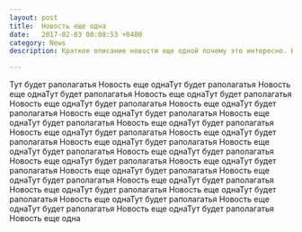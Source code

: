 ```yaml
---
layout: post
title:  Новость еще одна
date:   2017-02-03 00:08:53 +0400
category: News
description: Краткое описание новости еще одной почему это интересно. Буквально пару слов

---
```

Тут будет раполагатья Новость еще однаТут будет раполагатья Новость еще однаТут будет раполагатья Новость еще однаТут будет раполагатья Новость еще однаТут будет раполагатья Новость еще однаТут будет раполагатья Новость еще однаТут будет раполагатья Новость еще однаТут будет раполагатья Новость еще однаТут будет раполагатья Новость еще однаТут будет раполагатья Новость еще однаТут будет раполагатья Новость еще однаТут будет раполагатья Новость еще однаТут будет раполагатья Новость еще однаТут будет раполагатья Новость еще однаТут будет раполагатья Новость еще однаТут будет раполагатья Новость еще однаТут будет раполагатья Новость еще однаТут будет раполагатья Новость еще однаТут будет раполагатья Новость еще однаТут будет раполагатья Новость еще однаТут будет раполагатья Новость еще однаТут будет раполагатья Новость еще однаТут будет раполагатья Новость еще однаТут будет раполагатья Новость еще одна